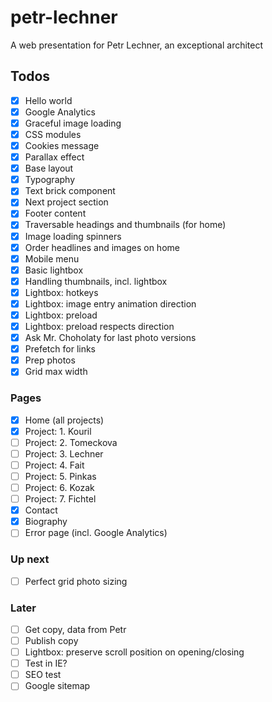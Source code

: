 # petr-lechner
A web presentation for Petr Lechner, an exceptional architect

## Todos

- [x] Hello world
- [x] Google Analytics
- [x] Graceful image loading
- [x] CSS modules
- [x] Cookies message
- [x] Parallax effect
- [x] Base layout
- [x] Typography
- [x] Text brick component
- [x] Next project section
- [x] Footer content
- [x] Traversable headings and thumbnails (for home)
- [x] Image loading spinners
- [x] Order headlines and images on home
- [x] Mobile menu
- [x] Basic lightbox
- [x] Handling thumbnails, incl. lightbox
- [x] Lightbox: hotkeys
- [x] Lightbox: image entry animation direction
- [x] Lightbox: preload
- [x] Lightbox: preload respects direction
- [x] Ask Mr. Choholaty for last photo versions
- [x] Prefetch for links
- [x] Prep photos
- [x] Grid max width

### Pages

- [x] Home (all projects)
- [x] Project: 1. Kouril
- [ ] Project: 2. Tomeckova
- [ ] Project: 3. Lechner
- [ ] Project: 4. Fait
- [ ] Project: 5. Pinkas
- [ ] Project: 6. Kozak
- [ ] Project: 7. Fichtel
- [x] Contact
- [x] Biography
- [ ] Error page (incl. Google Analytics)

### Up next

- [ ] Perfect grid photo sizing

### Later
- [ ] Get copy, data from Petr
- [ ] Publish copy
- [ ] Lightbox: preserve scroll position on opening/closing
- [ ] Test in IE?
- [ ] SEO test
- [ ] Google sitemap
